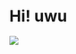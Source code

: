 # Hi! uwu

[![](https://lanyard.cnrad.dev/api/894977781534982164)](https://discord.com/users/894977781534982164)
